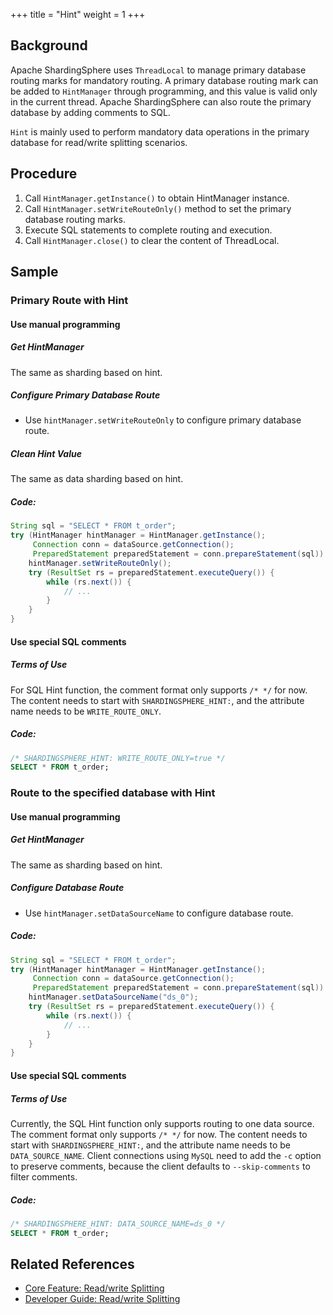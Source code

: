 +++
title = "Hint"
weight = 1
+++

## Background

Apache ShardingSphere uses `ThreadLocal` to manage primary database routing marks for mandatory routing. A primary database routing mark can be added to `HintManager` through programming, and this value is valid only in the current thread.
Apache ShardingSphere can also route the primary database by adding comments to SQL.

`Hint` is mainly used to perform mandatory data operations in the primary database for read/write splitting scenarios.

## Procedure

1. Call `HintManager.getInstance()` to obtain HintManager instance.
2. Call `HintManager.setWriteRouteOnly()` method to set the primary database routing marks.
3. Execute SQL statements to complete routing and execution.
4. Call `HintManager.close()` to clear the content of ThreadLocal.

## Sample

### Primary Route with Hint

#### Use manual programming

##### Get HintManager

The same as sharding based on hint.

##### Configure Primary Database Route

- Use `hintManager.setWriteRouteOnly` to configure primary database route.

##### Clean Hint Value

The same as data sharding based on hint.

##### Code:

```java
String sql = "SELECT * FROM t_order";
try (HintManager hintManager = HintManager.getInstance();
     Connection conn = dataSource.getConnection();
     PreparedStatement preparedStatement = conn.prepareStatement(sql)) {
    hintManager.setWriteRouteOnly();
    try (ResultSet rs = preparedStatement.executeQuery()) {
        while (rs.next()) {
            // ...
        }
    }
}
```

#### Use special SQL comments

##### Terms of Use

For SQL Hint function, the comment format only supports `/* */` for now. The content needs to start with `SHARDINGSPHERE_HINT:`, and the attribute name needs to be `WRITE_ROUTE_ONLY`.

##### Code:
```sql
/* SHARDINGSPHERE_HINT: WRITE_ROUTE_ONLY=true */
SELECT * FROM t_order;
```

### Route to the specified database with Hint

#### Use manual programming

##### Get HintManager

The same as sharding based on hint.

##### Configure Database Route

- Use `hintManager.setDataSourceName` to configure database route.

##### Code:

```java
String sql = "SELECT * FROM t_order";
try (HintManager hintManager = HintManager.getInstance();
     Connection conn = dataSource.getConnection();
     PreparedStatement preparedStatement = conn.prepareStatement(sql)) {
    hintManager.setDataSourceName("ds_0");
    try (ResultSet rs = preparedStatement.executeQuery()) {
        while (rs.next()) {
            // ...
        }
    }
}
```

#### Use special SQL comments

##### Terms of Use

Currently, the SQL Hint function only supports routing to one data source.
The comment format only supports `/* */` for now. The content needs to start with `SHARDINGSPHERE_HINT:`, and the attribute name needs to be `DATA_SOURCE_NAME`.
Client connections using `MySQL` need to add the `-c` option to preserve comments, because the client defaults to `--skip-comments` to filter comments.

##### Code:
```sql
/* SHARDINGSPHERE_HINT: DATA_SOURCE_NAME=ds_0 */
SELECT * FROM t_order;
```

## Related References

- [Core Feature: Read/write Splitting](/en/features/readwrite-splitting/)
- [Developer Guide: Read/write Splitting](/en/dev-manual/readwrite-splitting/)
